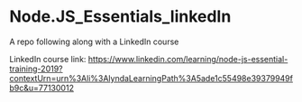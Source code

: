 # Node.JS_Essentials_linkedIn
A repo following along with a LinkedIn course

LinkedIn course link: https://www.linkedin.com/learning/node-js-essential-training-2019?contextUrn=urn%3Ali%3AlyndaLearningPath%3A5ade1c55498e39379949fb9c&u=77130012
